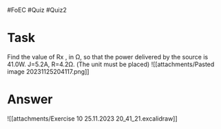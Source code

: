 #FoEC #Quiz #Quiz2 

# Task
Find the value of Rx , in Ω, so that the power delivered by the source is 41.0W. J=5.2A, R=4.2Ω. (The unit must be placed)
![[attachments/Pasted image 20231125204117.png]]

# Answer
![[attachments/Exercise 10 25.11.2023 20_41_21.excalidraw]]